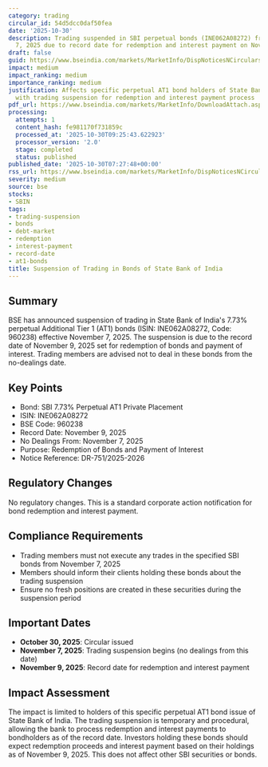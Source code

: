 ```yaml
---
category: trading
circular_id: 54d5dcc0daf50fea
date: '2025-10-30'
description: Trading suspended in SBI perpetual bonds (INE062A08272) from November
  7, 2025 due to record date for redemption and interest payment on November 9, 2025.
draft: false
guid: https://www.bseindia.com/markets/MarketInfo/DispNoticesNCirculars.aspx?Noticeid={541FC41B-29A2-47B2-A0F7-D42EF080F9C0}&noticeno=20251030-6&dt=10/30/2025&icount=6&totcount=10&flag=0
impact: medium
impact_ranking: medium
importance_ranking: medium
justification: Affects specific perpetual AT1 bond holders of State Bank of India
  with trading suspension for redemption and interest payment process
pdf_url: https://www.bseindia.com/markets/MarketInfo/DownloadAttach.aspx?id=20251030-6&attachedId=
processing:
  attempts: 1
  content_hash: fe981170f731859c
  processed_at: '2025-10-30T09:25:43.622923'
  processor_version: '2.0'
  stage: completed
  status: published
published_date: '2025-10-30T07:27:48+00:00'
rss_url: https://www.bseindia.com/markets/MarketInfo/DispNoticesNCirculars.aspx?Noticeid={541FC41B-29A2-47B2-A0F7-D42EF080F9C0}&noticeno=20251030-6&dt=10/30/2025&icount=6&totcount=10&flag=0
severity: medium
source: bse
stocks:
- SBIN
tags:
- trading-suspension
- bonds
- debt-market
- redemption
- interest-payment
- record-date
- at1-bonds
title: Suspension of Trading in Bonds of State Bank of India
---
```


## Summary

BSE has announced suspension of trading in State Bank of India's 7.73% perpetual Additional Tier 1 (AT1) bonds (ISIN: INE062A08272, Code: 960238) effective November 7, 2025. The suspension is due to the record date of November 9, 2025 set for redemption of bonds and payment of interest. Trading members are advised not to deal in these bonds from the no-dealings date.

## Key Points

- Bond: SBI 7.73% Perpetual AT1 Private Placement
- ISIN: INE062A08272
- BSE Code: 960238
- Record Date: November 9, 2025
- No Dealings From: November 7, 2025
- Purpose: Redemption of Bonds and Payment of Interest
- Notice Reference: DR-751/2025-2026

## Regulatory Changes

No regulatory changes. This is a standard corporate action notification for bond redemption and interest payment.

## Compliance Requirements

- Trading members must not execute any trades in the specified SBI bonds from November 7, 2025
- Members should inform their clients holding these bonds about the trading suspension
- Ensure no fresh positions are created in these securities during the suspension period

## Important Dates

- **October 30, 2025**: Circular issued
- **November 7, 2025**: Trading suspension begins (no dealings from this date)
- **November 9, 2025**: Record date for redemption and interest payment

## Impact Assessment

The impact is limited to holders of this specific perpetual AT1 bond issue of State Bank of India. The trading suspension is temporary and procedural, allowing the bank to process redemption and interest payments to bondholders as of the record date. Investors holding these bonds should expect redemption proceeds and interest payment based on their holdings as of November 9, 2025. This does not affect other SBI securities or bonds.